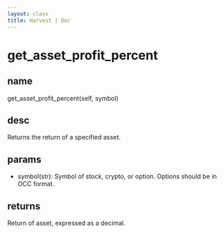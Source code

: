 ```yaml
---
layout: class
title: Harvest | Doc
---
```


# get_asset_profit_percent
## name
get_asset_profit_percent(self, symbol)
## desc
Returns the return of a specified asset.
## params
- symbol(str): Symbol of stock, crypto, or option. Options should be in OCC format.
## returns
Return of asset, expressed as a decimal.

